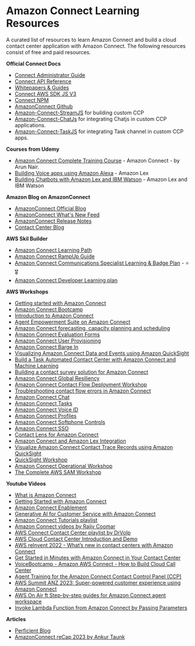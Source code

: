 # Amazon Connect Learning Resources
A curated list of resources to learn Amazon Connect and build a cloud contact center application with Amazon Connect.
The following resources consist of free and paid resources. 

**Official Connect Docs**

- [Connect Administrator Guide](https://docs.aws.amazon.com/connect/latest/adminguide/what-is-amazon-connect.html) 
- [Connect API Reference](https://reactjs.org/](https://docs.aws.amazon.com/connect/latest/APIReference/Welcome.html)) 
- [Whitepapers & Guides](https://aws.amazon.com/whitepapers/?whitepapers-main.sort-by=item.additionalFields.sortDate&whitepapers-main.sort-order=desc&awsf.whitepapers-content-type=*all&awsf.whitepapers-global-methodology=*all&awsf.whitepapers-tech-category=*all&awsf.whitepapers-industries=*all&awsf.whitepapers-business-category=*all&whitepapers-main.q=Amazon%2BConnect&whitepapers-main.q_operator=AND)
- [Connect AWS SDK JS V3](https://docs.aws.amazon.com/AWSJavaScriptSDK/v3/latest/client/connect/)
- [Connect NPM](https://www.npmjs.com/package/@aws-sdk/client-connect)
- [AmazonConnect Github](https://github.com/amazon-connect)
- [Amazon-Connect-StreamJS](https://github.com/amazon-connect/amazon-connect-streams?tab=readme-ov-file) for building custom CCP
- [Amazon-Connect-ChatJs](https://github.com/amazon-connect/amazon-connect-chatjs) for integrating Chatjs in custom CCP applications.
- [Amazon-Connect-TaskJS](https://github.com/amazon-connect/amazon-connect-taskjs) for integrating Task channel in custom CCP apps.

**Courses from Udemy**
- [Amazon Connect Complete Training Course](https://www.udemy.com/share/106Itu3@iM7RpKFobuYW6-eDLfOgf-Ai5sHPtVVzQY5_62TbH8VKXPhyxl6J9iCus4bGzYw=/) - Amazon Connect - by Arun Nair.
- [Building Voice apps using Amazon Alexa](https://www.udemy.com/course/building-voice-apps-using-amazon-alexa) - Amazon Lex
- [Building Chatbots with Amazon Lex and IBM Watson](https://www.udemy.com/course/building-chatbots-with-amazon-lex-and-ibm-watson) - Amazon Lex and IBM Watson

**Amazon Blog on AmazonConnect**
- [AmazonConnect Official Blog](https://aws.amazon.com/blogs/training-and-certification/category/messaging/amazon-connect/)
- [AmazonConnect What's New Feed](https://aws.amazon.com/new/?whats-new-content-all.sort-by=item.additionalFields.postDateTime&whats-new-content-all.sort-order=desc&awsf.whats-new-categories=marketing-marchitecture%23business-productivity&whats-new-content-all.q=amazon%2BConnect&whats-new-content-all.q_operator=AND)
- [AmazonConnect Release Notes](https://docs.aws.amazon.com/connect/latest/adminguide/amazon-connect-release-notes.html)
- [Contact Center Blog](https://aws.amazon.com/blogs/contact-center/)

**AWS Skil Builder**
- [Amazon Connect Learning Path](https://explore.skillbuilder.aws/learn/lp/1721/amazon-connect-learning-plan)
- [Amazon Connect RampUp Guide](https://d1.awsstatic.com/training-and-certification/ramp-up_guides/Ramp-Up_Guide_Amazon_Connect.pdf)
- [Amazon Connect Communications Specialist Learning & Badge Plan](https://explore.skillbuilder.aws/learn/public/learning_plan/view/2262/amazon-connect-communications-specialist-learning-badge-plan) - ⭐🎖️
- [Amazon Connect Developer Learning plan](https://explore.skillbuilder.aws/learn/public/learning_plan/view/2318/amazon-connect-developer-learning-plan)

**AWS Workshops**

- [Getting started with Amazon Connect](https://catalog.us-east-1.prod.workshops.aws/workshops/d1f03aa4-9605-4925-aa18-e82819feb069/en-US)
- [Amazon Connect Bootcamp](https://catalog.us-east-1.prod.workshops.aws/workshops/cf45bce8-f0a0-4c0d-83e6-ae510931c091/en-US)
- [Introduction to Amazon Connect](https://catalog.workshops.aws/amazon-connect-introduction)
- [Agent Empowerment Suite on Amazon Connect](https://catalog.workshops.aws/amazon-connect-agent-empowerment/en-US)
- [Amazon Connect forecasting, capacity planning and scheduling](https://catalog.workshops.aws/amazon-connect-optimization)
- [Amazon Connect Evaluation Forms](https://catalog.workshops.aws/amazon-connect-evaluation-forms)
- [Amazon Connect User Provisioning](https://catalog.us-east-1.prod.workshops.aws/workshops/0436a9a9-18f2-4707-a629-021358df997e/en-US)
- [Amazon Connect Barge In](https://catalog.workshops.aws/amazon-connect-barge-in/en-US)
- [Visualizing Amazon Connect Data and Events using Amazon QuickSight](https://catalog.workshops.aws/visualize-amazon-connect-data-and-events-via-quicksight/en-US)
- [Build a Task Automated Contact Center with Amazon Connect and Machine Learning](https://catalog.workshops.aws/connect-lex-voice-id-and-task-automation/en-US)
- [Building a contact survey solution for Amazon Connect](https://catalog.workshops.aws/amazon-connect-contact-survey)
- [Amazon Connect Global Resiliency](https://catalog.workshops.aws/amazon-connect-global-resiliency)
- [Amazon Connect Contact Flow Deployment Workshop](https://catalog.workshops.aws/contact-flow-deployment-workshop)
- [Troubleshooting contact flow errors in Amazon Connect](https://catalog.workshops.aws/troubleshooting-contact-flow-errors/)
- [Amazon Connect Chat](https://catalog.us-east-1.prod.workshops.aws/workshops/59005b2b-47a6-4342-891a-3b9b0ff575c6/en-US)
- [Amazon Connect Tasks](https://catalog.us-east-1.prod.workshops.aws/workshops/ce07a3c0-69f7-44a0-9556-9d49032f90b1)
- [Amazon Connect Voice ID](https://catalog.us-east-1.prod.workshops.aws/workshops/ed3fc8e1-cb23-4bce-b2f3-a2bfeaa3aa7d)
- [Amazon Connect Profiles](https://catalog.us-east-1.prod.workshops.aws/workshops/377bafee-4f96-4d5f-b8cc-ef24e8d080e0)
- [Amazon Connect Softphone Controls](https://catalog.us-east-1.prod.workshops.aws/workshops/e507e74d-d816-4808-94c5-58abc598c40b/en-US)
- [Amazon Connect SSO](https://catalog.us-east-1.prod.workshops.aws/workshops/33e6d0e7-f927-4531-abb1-f28a86ba0872/en-US)
- [Contact Lens for Amazon Connect](https://catalog.us-east-1.prod.workshops.aws/workshops/0d424f45-a4df-4818-ab35-5cf4fad6a66a/en-US)
- [Amazon Connect and Amazon Lex Integration](https://catalog.us-east-1.prod.workshops.aws/workshops/638d00f5-2248-488f-b7ca-903e8b966bf8/en-US)
- [Visualize Amazon Connect Contact Trace Records using Amazon QuickSight](https://catalog.us-east-1.prod.workshops.aws/workshops/607718a8-cddd-416a-97b4-4fc9dc93ff7a/en-US/)
- [QuickSight Workshop](https://catalog.us-east-1.prod.workshops.aws/workshops/cd8ebba2-2ef8-431a-8f72-ca7f6761713d/en-US)
- [Amazon Connect Operational Workshop](https://catalog.us-east-1.prod.workshops.aws/workshops/4c47aab3-601b-4ac9-be0f-a829f0bf3723/en-US)
- [The Complete AWS SAM Workshop](https://catalog.workshops.aws/complete-aws-sam/en-US/module-0-getting-started)

**Youtube Videos**

- [What is Amazon Connect](https://www.youtube.com/watch?v=syF1CEiWAto)
- [Getting Started with Amazon Connect](https://www.youtube.com/watch?v=ELlAUSKJXpA&t=1s)
- [Amazon Connect Enablement](https://www.youtube.com/watch?v=WH0__hiP-wM&list=PLhr1KZpdzukdtol4mjtv3JRSgOCJFWhO4)
- [Generative AI for Customer Service with Amazon Connect](https://www.youtube.com/watch?v=rKp_byg5OzU)
- [Amazon Connect Tutorials playlist](https://www.youtube.com/watch?v=kf8i3kTKq0M&list=PL4SEtvjUqihF_n-OjIsHwqqayTsAToBOx) 
- [Amazon Connect videos by Rajiv Coomar](https://www.youtube.com/watch?v=v2XmilafR9k&list=PLMcMSFfe-ZLiXJHecU0KKCVqEYwkOp3Xl)
- [AWS Connect Contact Center playlist by DrVoIp](https://www.youtube.com/watch?v=W3aRIxly1ME&list=PLxHdDBntokmIM2AdwbxBOjCOLlk0ZPtzi&index=1)
- [AWS Cloud Contact Center Introduction and Demo](https://www.youtube.com/watch?v=yKNb6db_d7c)
- [AWS reInvent 2022 - What’s new in contact centers with Amazon Connect](https://www.youtube.com/watch?v=yMuH5GdL1l8)
- [Get Started in Minutes with Amazon Connect in Your Contact Center](https://www.youtube.com/watch?v=yGJdYbwb8j0)
- [VoiceBootcamp - Amazon AWS Connect - How to Build Cloud Call Center](https://www.youtube.com/watch?v=kzgRxWGWcgc)
- [Agent Training for the Amazon Connect Contact Control Panel (CCP)](https://www.youtube.com/watch?v=BVa6QZyAVsA)
- [AWS Summit ANZ 2023: Super-powered customer experience using Amazon Connect](https://www.youtube.com/watch?v=WKN6eqlAVJc)
- [AWS On Air ft Step-by-step guides for Amazon Connect agent workspace](https://www.youtube.com/watch?v=w3iC1cxouQs)
- [Invoke Lambda Function from Amazon Connect by Passing Parameters](https://www.youtube.com/watch?v=3geZ2IyeySg)
  
**Articles**
- [Perficient Blog](https://blogs.perficient.com/tag/amazon-connect/)
- [AmazonConnect reCap 2023 by Ankur Taunk](https://www.linkedin.com/pulse/recap-amazon-connect-2023-whats-new-ankur-taunk-yzd3c/)
  
